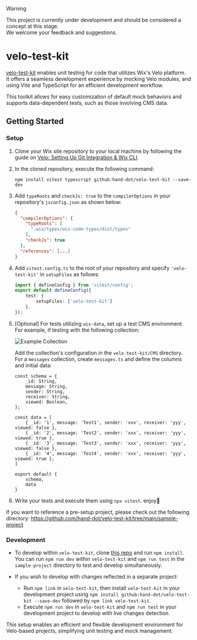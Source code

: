 > [!WARNING]  
> This project is currently under development and should be considered a concept at this stage.  
> We welcome your feedback and suggestions.

# velo-test-kit

[velo-test-kit](https://github.com/hand-dot/velo-test-kit) enables unit testing for code that utilizes Wix's Velo platform.  
It offers a seamless development experience by mocking Velo modules, and using Vite and TypeScript for an efficient development workflow.  

This toolkit allows for easy customization of default mock behaviors and supports data-dependent tests, such as those involving CMS data.

## Getting Started

### Setup

1. Clone your Wix site repository to your local machine by following the guide on [Velo: Setting Up Git Integration & Wix CLI](https://dev.wix.com/docs/develop-websites/articles/workspace-tools/developer-tools/git-integration-wix-cli/setting-up-git-integration-wix-cli).

2. In the cloned repository, execute the following command:
   ```
   npm install vitest typescript github:hand-dot/velo-test-kit --save-dev
   ```

3. Add `typeRoots` and `checkJs: true` to the `compilerOptions` in your repository's `jsconfig.json` as shown below:

    ```json
    {
      "compilerOptions": {
        "typeRoots": [
          ".wix/types/wix-code-types/dist/types"
        ],
        "checkJs": true
      },
      "references": [...]
    }
    ```

4. Add `vitest.config.ts` to the root of your repository and specify `'velo-test-kit'` in `setupFiles` as follows:

    ```ts
    import { defineConfig } from 'vitest/config';
    export default defineConfig({
        test: {
            setupFiles: ['velo-test-kit']
        },
    });
    ```

5. [Optional] For tests utilizing `wix-data`, set up a test CMS environment. For example, if testing with the following collection:

    ![Example Collection](https://github.com/hand-dot/velo-test-kit/assets/24843808/761effaf-b1f6-4856-82a9-40969ca4e85e)

    Add the collection's configuration in the `velo-test-kit/CMS` directory. For a `messages` collection, create `messages.ts` and define the columns and initial data:

    ```tsx
    const schema = {
        _id: String,
        message: String,
        sender: String,
        receiver: String,
        viewed: Boolean,
    };

    const data = [
        { _id: '1', message: 'Test1', sender: 'xxx', receiver: 'yyy', viewed: false },
        { _id: '2', message: 'Test2', sender: 'xxx', receiver: 'yyy', viewed: true },
        { _id: '3', message: 'Test3', sender: 'xxx', receiver: 'yyy', viewed: false },
        { _id: '4', message: 'Test4', sender: 'xxx', receiver: 'yyy', viewed: true },
    ]

    export default {
        schema,
        data
    }
    ```

6. Write your tests and execute them using `npx vitest`. enjoy🤟

If you want to reference a pre-setup project, please check out the following directory:
https://github.com/hand-dot/velo-test-kit/tree/main/sample-project

### Development

- To develop within `velo-test-kit`, clone [this repo](https://github.com/hand-dot/velo-test-kit) and run `npm install`. You can run `npm run dev` within `velo-test-kit` and `npm run test` in the `sample-project` directory to test and develop simultaneously.

- If you wish to develop with changes reflected in a separate project:
    - Run `npm link` in `velo-test-kit`, then install `velo-test-kit` in your development project using `npm install github:hand-dot/velo-test-kit --save-dev` followed by `npm link velo-test-kit`.
    - Execute `npm run dev` in `velo-test-kit` and `npm run test` in your development project to develop with live changes detection.

This setup enables an efficient and flexible development environment for Velo-based projects, simplifying unit testing and mock management.

